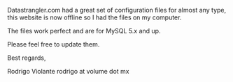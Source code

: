 Datastrangler.com had a great set of configuration files for almost any type, this website is now offline so I had the files on my computer. 

The files work perfect and are for MySQL 5.x and up.

Please feel free to update them.

Best regards,

Rodrigo Violante
rodrigo at volume dot mx